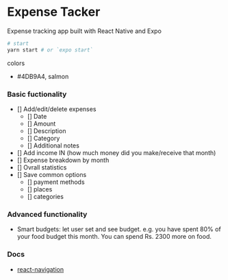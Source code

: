 # Expense Tacker

Expense tracking app built with React Native and Expo

```bash
# start
yarn start # or `expo start`
```

colors

- #4DB9A4, salmon

### Basic fuctionality

- [] Add/edit/delete expenses
  - [] Date
  - [] Amount
  - [] Description
  - [] Category
  - [] Additional notes
- [] Add income IN (how much money did you make/receive that month)
- [] Expense breakdown by month
- [] Ovrall statistics
- [] Save common options
  - [] payment methods
  - [] places
  - [] categories

### Advanced functionality

- Smart budgets: let user set and see budget. e.g. you have spent 80% of your food budget this month. You can spend Rs. 2300 more on food.

### Docs

- [react-navigation](https://reactnavigation.org/docs/en/getting-started.html)
